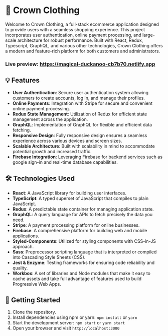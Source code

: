 # 👑 Crown Clothing

Welcome to Crown Clothing, a full-stack ecommerce application designed to provide users with a seamless shopping experience. This project incorporates user authentication, online payment processing, and large-scale architecture for robust performance. Built with React, Redux, Typescript, GraphQL, and various other technologies, Crown Clothing offers a modern and feature-rich platform for both customers and administrators.

### Live preview: https://magical-duckanoo-cb7b70.netlify.app

## 💡 Features

- **User Authentication**: Secure user authentication system allowing customers to create accounts, log in, and manage their profiles.
- **Online Payments**: Integration with Stripe for secure and convenient online payment processing.
- **Redux State Management**: Utilization of Redux for efficient state management across the application.
- **GraphQL**: Implementation of GraphQL for flexible and efficient data fetching.
- **Responsive Design**: Fully responsive design ensures a seamless experience across various devices and screen sizes.
- **Scalable Architecture**: Built with scalability in mind to accommodate potential growth and increased traffic.
- **Firebase Integration**: Leveraging Firebase for backend services such as google sign-in and real-time database capabilities.

## 🛠️️ Technologies Used

- **React**: A JavaScript library for building user interfaces.
- **TypeScript**: A typed superset of JavaScript that compiles to plain JavaScript.
- **Redux**: A predictable state container for managing application state.
- **GraphQL**: A query language for APIs to fetch precisely the data you need.
- **Stripe**: A payment processing platform for online businesses.
- **Firebase**: A comprehensive platform for building web and mobile applications.
- **Styled-Components**: Utilized for styling components with CSS-in-JS approach.
- **Sass**: Preprocessor scripting language that is interpreted or compiled into Cascading Style Sheets (CSS).
- **Jest & Enzyme**: Testing frameworks for ensuring code reliability and quality.
- **Workbox**: A set of libraries and Node modules that make it easy to cache assets and take full advantage of features used to build Progressive Web Apps.

## 🚀 Getting Started

1. Clone the repository.
2. Install dependencies using npm or yarn: `npm install` or `yarn`
3. Start the development server: `npm start` or `yarn start`
4. Open your browser and visit `http://localhost:3000`
